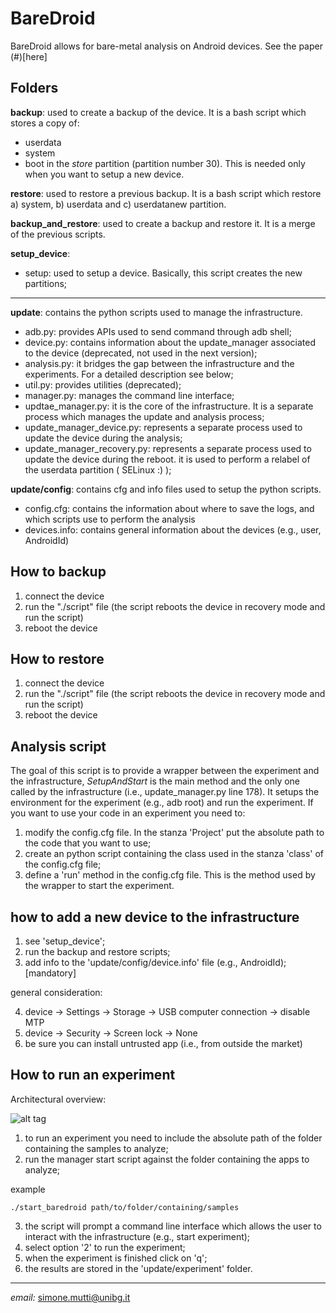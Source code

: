 # **BareDroid** #

BareDroid allows for bare-metal analysis on Android devices. See the paper (#)[here]

## Folders ##

**backup**: used to create a backup of the device. It is a bash script which stores a copy of:
* userdata
* system
* boot 
in the *store* partition (partition number 30). This is needed only when you want to setup a new device.

**restore**: used to restore a previous backup. It is a bash script which restore a) system, b) userdata and c) userdatanew partition.

**backup_and_restore**: used to create a backup and restore it. It is a merge of the previous scripts.

**setup_device**:
*	setup: used to setup a device. Basically, this script creates the new partitions;

---

**update**: contains the python scripts used to manage the infrastructure.
*	adb.py: provides APIs used to send command through adb shell;
*	device.py: contains information about the update_manager associated to the device (deprecated, not used in the next version);
*	analysis.py: it bridges the gap between the infrastructure and the experiments. For a detailed description see below;
*	util.py: provides utilities (deprecated);
*	manager.py: manages the command line interface;
*	updtae_manager.py: it is the core of the infrastructure. It is a separate process which manages the update and analysis process;
*	update_manager_device.py: represents a separate process used to update the device during the analysis;
*	update_manager_recovery.py: represents a separate process used to update the device during the reboot. it is used to perform a relabel of the userdata partition ( SELinux :) );

**update/config**: contains cfg and info files used to setup the python scripts.
*	config.cfg: contains the information about where to save the logs, and which scripts use to perform the analysis
*	devices.info: contains general information about the devices (e.g., user, AndroidId)

## How to backup ##
1.	connect the device
2.	run the "./script" file (the script reboots the device in recovery mode and run the script)
3.	reboot the device


## How to restore ##
1. connect the device
2. run the "./script" file (the script reboots the device in recovery mode and run the script)
3. reboot the device


## Analysis script ##
The goal of this script is to provide a wrapper between the experiment and the infrastructure, *SetupAndStart* is the main method and the only one called by the infrastructure (i.e., update_manager.py line 178). It setups the environment for the experiment (e.g., adb root) and run the experiment.
If you want to use your code in an experiment you need to:
1.	modify the config.cfg file. In the stanza 'Project' put the absolute path to the code that you want to use;
2.	create an python script containing the class used in the stanza 'class' of the config.cfg file;
3.	define a 'run' method in the config.cfg file. This is the method used by the wrapper to start the experiment.

## how to add a new device to the infrastructure ##

1.	see 'setup_device';
2.	run the backup and restore scripts;
3.	add info to the 'update/config/device.info' file (e.g., AndroidId); [mandatory]

general consideration:

4.	device -> Settings -> Storage -> USB computer connection -> disable  MTP
5.	device -> Security -> Screen lock -> None
6.	be sure you can install untrusted app (i.e., from outside the market)


## How to run an experiment ##
Architectural overview:

![alt tag](https://docs.google.com/drawings/d/1UXaQkFElMduaZckbcicz3zloDz9SOA5aap_CV0FFMhQ/pub?w=465&amp;h=259)


1.	to run an experiment you need to include the absolute path of the folder containing the samples to analyze;
2.	run the manager start script against the folder containing the apps to analyze;

example

```
./start_baredroid path/to/folder/containing/samples
```

3.	the script will prompt a command line interface which allows the user to interact with the infrastructure (e.g., start experiment);
4.	select option '2' to run the experiment;
5.	when the experiment is finished click on 'q';
6.	the results are stored in the 'update/experiment' folder.

---
*email:* simone.mutti@unibg.it
